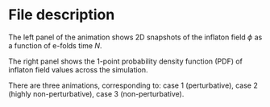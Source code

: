 # File description

The left panel of the animation shows 2D snapshots of the inflaton field $\phi$ as a function of e-folds time $N$. 

The right panel shows the 1-point probability density function (PDF) of inflaton field values across the simulation.

There are three animations, corresponding to: case 1 (perturbative), case 2 (highly non-perturbative), case 3 (non-perturbative). 

